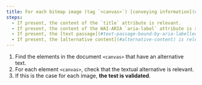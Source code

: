 ```yaml
---
title: For each bitmap image (tag `<canvas>`) [conveying information](#image-conveying-information), having an [alternative text](#alternative-text-image) or an [alternative content](#alternative-content), is this alternative relevant (excluding special cases)?
steps:
  - If present, the content of the `title` attribute is relevant.
  - If present, the content of the WAI-ARIA `aria-label` attribute is relevant.
  - If present, the [text passage](#text-passage-bound-by-aria-labelledby-or-aria-describedby) associated via the `aria-labelledby` WAI-ARIA attribute is relevant.
  - If present, the [alternative content](#alternative-content) is relevant.
---
```


1. Find the elements in the document `<canvas>` that have an alternative text.
2. For each element `<canvas>`, check that the textual alternative is relevant.
3. If this is the case for each image, **the test is validated**.
